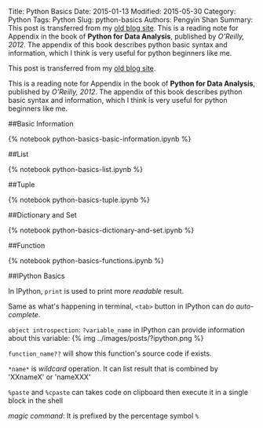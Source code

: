 Title: Python Basics
Date: 2015-01-13
Modified: 2015-05-30
Category: Python
Tags: Python
Slug: python-basics
Authors: Pengyin Shan
Summary: This post is transferred from my <a href="blogpengyin.herokuapp.com">old blog site</a>. This is a reading note for Appendix in the book of **Python for Data Analysis**, published by *O'Reilly, 2012*. The appendix of this book describes python basic syntax and information, which I think is very useful for python beginners like me.

This post is transferred from my <a href="blogpengyin.herokuapp.com">old blog site</a>. 

This is a reading note for Appendix in the book of **Python for Data Analysis**, published by *O'Reilly, 2012*. The appendix of this book describes python basic syntax and information, which I think is very useful for python beginners like me.

##Basic Information

{% notebook python-basics-basic-information.ipynb %}

##List

{% notebook python-basics-list.ipynb %}

##Tuple

{% notebook python-basics-tuple.ipynb %}

##Dictionary and Set

{% notebook python-basics-dictionary-and-set.ipynb %}

##Function

{% notebook python-basics-functions.ipynb %}

##IPython Basics

In IPython, `print` is used to print more *readable* result.

Same as what's happening in terminal, `<tab>` button in IPython can do *auto-complete*.

`object introspection`: `?variable_name` in IPython can provide information about this variable:
{% img ../images/posts/?ipython.png %}

`function_name??` will show this function's source code if exists.

`*name*` is *wildcard* operation. It can list result that is combined by 'XXnameX' or 'nameXXX'

`%paste` and `%cpaste` can takes code on clipboard then execute it in a single block in the shell

*magic command*: It is prefixed by the percentage symbol `%`